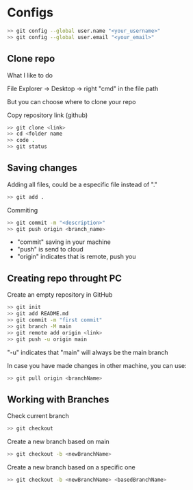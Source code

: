 # Configs


```bash
>> git config --global user.name "<your_username>"
>> git config --global user.email "<your_email>"
```

## Clone repo
What I like to do

File Explorer → Desktop → right "cmd" in the file path

But you can choose where to clone your repo

Copy repository link (github)
  
```bash
>> git clone <link>
>> cd <folder name
>> code .
>> git status
```

## Saving changes
Adding all files, could be a especific file instead of "."
```bash
>> git add .
```

Commiting
```bash
>> git commit -m "<description>"
>> git push origin <branch_name>
```

* "commit" saving in your machine
* "push" is send to cloud 
* "origin" indicates that is remote, push you


## Creating repo throught PC
Create an empty repository in GitHub

```bash
>> git init
>> git add README.md
>> git commit -m "first commit"
>> git branch -M main
>> git remote add origin <link>
>> git push -u origin main 
```
"-u" indicates that "main" will always be the main branch


In case you have made changes in other machine, you can use:
```bash
>> git pull origin <branchName>
```


## Working with Branches

Check current branch
```bash
>> git checkout
```

Create a new branch based on main
```bash
>> git checkout -b <newBranchName>
```

Create a new branch based on a specific one
```bash
>> git checkout -b <newBranchName> <basedBranchName>
```
